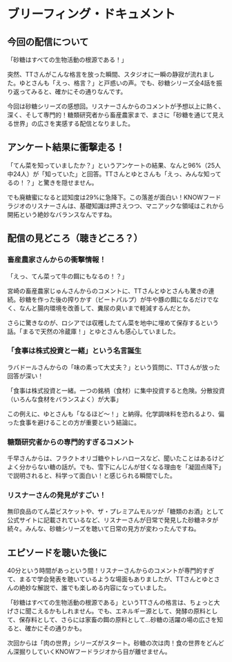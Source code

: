 # ブリーフィング・ドキュメント

## 今回の配信について

「砂糖はすべての生物活動の根源である！」

突然、TTさんがこんな格言を放った瞬間、スタジオに一瞬の静寂が流れました。ゆとさんも「えっ、格言？」と戸惑いの声。でも、砂糖シリーズ全4話を振り返ってみると、確かにその通りなんです。

今回は砂糖シリーズの感想回。リスナーさんからのコメントが予想以上に熱く、深く、そして専門的！糖類研究者から畜産農家まで、まさに「砂糖を通じて見える世界」の広さを実感する配信となりました。

## アンケート結果に衝撃走る！

「てん菜を知っていましたか？」というアンケートの結果、なんと96%（25人中24人）が「知っていた」と回答。TTさんとゆとさんも「えっ、みんな知ってるの！？」と驚きを隠せません。

でも廃糖蜜になると認知度は29%に急降下。この落差が面白い！KNOWフードラジオのリスナーさんは、基礎知識は押さえつつ、マニアックな領域はこれから開拓という絶妙なバランスなんですね。

## 配信の見どころ（聴きどころ？）

### 畜産農家さんからの衝撃情報！

「えっ、てん菜って牛の餌にもなるの！？」

宮崎の畜産農家じゅんさんからのコメントに、TTさんとゆとさんも驚きの連続。砂糖を作った後の搾りかす（ビートパルプ）が牛や豚の餌になるだけでなく、なんと腸内環境を改善して、糞尿の臭いまで軽減するんだとか。

さらに驚きなのが、ロシアでは収穫したてん菜を地中に埋めて保存するという話。「まるで天然の冷蔵庫！」とゆとさんも感心していました。

### 「食事は株式投資と一緒」という名言誕生

ラバドールさんからの「味の素って大丈夫？」という質問に、TTさんが放った回答が深い！

「食事は株式投資と一緒。一つの銘柄（食材）に集中投資すると危険。分散投資（いろんな食材をバランスよく）が大事」

この例えに、ゆとさんも「なるほど〜！」と納得。化学調味料を恐れるより、偏った食事を避けることの方が重要という結論に。

### 糖類研究者からの専門的すぎるコメント

千早さんからは、フラクトオリゴ糖やトレハロースなど、聞いたことはあるけどよく分からない糖の話が。でも、雪下にんじんが甘くなる理由を「凝固点降下」で説明されると、科学って面白い！と感じられる瞬間でした。

### リスナーさんの発見がすごい！

無印良品のてん菜ビスケットや、ザ・プレミアムモルツが「糖類のお酒」として公式サイトに記載されているなど、リスナーさんが日常で発見した砂糖ネタが続々。みんな、砂糖シリーズを聴いて日常の見方が変わったんですね。

## エピソードを聴いた後に

40分という時間があっという間！リスナーさんからのコメントが専門的すぎて、まるで学会発表を聴いているような場面もありましたが、TTさんとゆとさんの絶妙な解説で、誰でも楽しめる内容になっていました。

「砂糖はすべての生物活動の根源である」というTTさんの格言は、ちょっと大げさに聞こえるかもしれません。でも、エネルギー源として、発酵の原料として、保存料として、さらには家畜の餌の原料として...砂糖の活躍の場の広さを知ると、確かにその通りかも。

次回からは「肉の世界」シリーズがスタート。砂糖の次は肉！食の世界をどんどん深掘りしていくKNOWフードラジオから目が離せません。